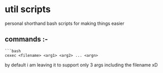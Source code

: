 # util scripts

personal shorthand bash scripts for making things easier
## commands :-
    ```bash
    cexec <filename> <arg1> <arg2> ... <argn>
by default i am leaving it to support only 3 args including the filename xD
